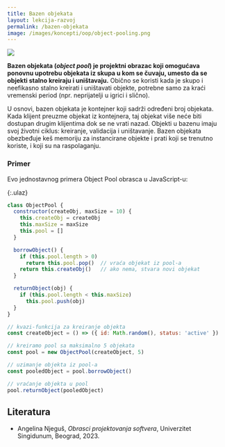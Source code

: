 ```yaml
---
title: Bazen objekata
layout: lekcija-razvoj
permalink: /bazen-objekata
image: /images/koncepti/oop/object-pooling.png
---
```


![]({{page.image}})

**Bazen objekata (*object pool*) je projektni obrazac koji omogućava ponovnu upotrebu objekata iz skupa u kom se čuvaju, umesto da se objekti stalno kreiraju i uništavaju.** Obično se koristi kada je skupo i neefikasno stalno kreirati i uništavati objekte, potrebne samo za kraći vremenski period (npr. neprijatelji u igrici i slično).

U osnovi, bazen objekata je kontejner koji sadrži određeni broj objekata. Kada klijent preuzme objekat iz kontejnera, taj objekat više neće biti dostupan drugim klijentima dok se ne vrati nazad. Objekti u bazenu imaju svoj životni ciklus: kreiranje, validacija i uništavanje. Bazen objekata obezbeđuje keš memoriju za instancirane objekte i prati koji se trenutno koriste, i koji su na raspolaganju. 

### Primer 

Evo jednostavnog primera Object Pool obrasca u JavaScript-u:

{:.ulaz}
```js
class ObjectPool {
  constructor(createObj, maxSize = 10) {
    this.createObj = createObj
    this.maxSize = maxSize
    this.pool = []
  }

  borrowObject() {
    if (this.pool.length > 0)
      return this.pool.pop()  // vraća objekat iz pool-a
    return this.createObj()   // ako nema, stvara novi objekat
  }

  returnObject(obj) {
    if (this.pool.length < this.maxSize)
      this.pool.push(obj)
  }
}

// kvazi-funkcija za kreiranje objekta
const createObject = () => ({ id: Math.random(), status: 'active' })

// kreiramo pool sa maksimalno 5 objekata
const pool = new ObjectPool(createObject, 5)

// uzimanje objekta iz pool-a
const pooledObject = pool.borrowObject()

// vraćanje objekta u pool
pool.returnObject(pooledObject)
```

## Literatura

- Angelina Njeguš, *Obrasci projektovanja softvera*, Univerzitet Singidunum, Beograd, 2023.